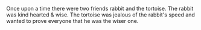 Once upon a time there were two friends rabbit and the tortoise. The rabbit was kind hearted & wise. The tortoise was jealous of the rabbit's speed and wanted to prove everyone that he was the wiser one.